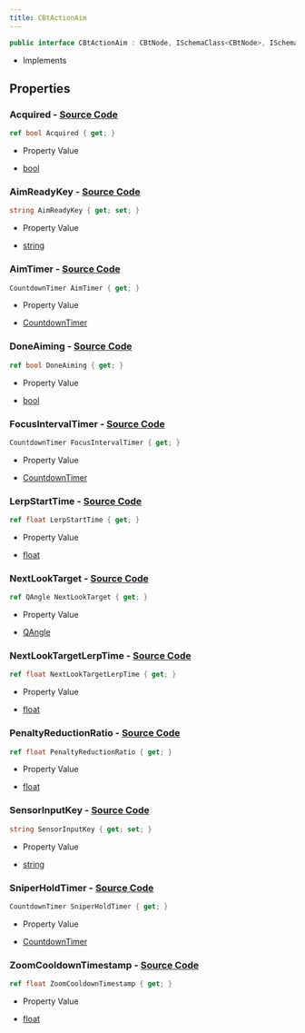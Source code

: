 ```yaml
---
title: CBtActionAim
---
```


```csharp
public interface CBtActionAim : CBtNode, ISchemaClass<CBtNode>, ISchemaClass<CBtActionAim>, ISchemaField, ISchemaClass, INativeHandle
```

- Implements

## Properties

### **Acquired** - [Source Code](https://github.com/swiftly-solution/swiftlys2/blob/main/managed/src/SwiftlyS2.Generated/Schemas/Interfaces/CBtActionAim.cs#L38)

```csharp
ref bool Acquired { get; }
```

- Property Value

- [bool](https://learn.microsoft.com/dotnet/api/system.boolean)

### **AimReadyKey** - [Source Code](https://github.com/swiftly-solution/swiftlys2/blob/main/managed/src/SwiftlyS2.Generated/Schemas/Interfaces/CBtActionAim.cs#L18)

```csharp
string AimReadyKey { get; set; }
```

- Property Value

- [string](https://learn.microsoft.com/dotnet/api/system.string)

### **AimTimer** - [Source Code](https://github.com/swiftly-solution/swiftlys2/blob/main/managed/src/SwiftlyS2.Generated/Schemas/Interfaces/CBtActionAim.cs#L32)

```csharp
CountdownTimer AimTimer { get; }
```

- Property Value

- [CountdownTimer](/docs/api/shared/schemadefinitions/countdowntimer)

### **DoneAiming** - [Source Code](https://github.com/swiftly-solution/swiftlys2/blob/main/managed/src/SwiftlyS2.Generated/Schemas/Interfaces/CBtActionAim.cs#L22)

```csharp
ref bool DoneAiming { get; }
```

- Property Value

- [bool](https://learn.microsoft.com/dotnet/api/system.boolean)

### **FocusIntervalTimer** - [Source Code](https://github.com/swiftly-solution/swiftlys2/blob/main/managed/src/SwiftlyS2.Generated/Schemas/Interfaces/CBtActionAim.cs#L36)

```csharp
CountdownTimer FocusIntervalTimer { get; }
```

- Property Value

- [CountdownTimer](/docs/api/shared/schemadefinitions/countdowntimer)

### **LerpStartTime** - [Source Code](https://github.com/swiftly-solution/swiftlys2/blob/main/managed/src/SwiftlyS2.Generated/Schemas/Interfaces/CBtActionAim.cs#L24)

```csharp
ref float LerpStartTime { get; }
```

- Property Value

- [float](https://learn.microsoft.com/dotnet/api/system.single)

### **NextLookTarget** - [Source Code](https://github.com/swiftly-solution/swiftlys2/blob/main/managed/src/SwiftlyS2.Generated/Schemas/Interfaces/CBtActionAim.cs#L30)

```csharp
ref QAngle NextLookTarget { get; }
```

- Property Value

- [QAngle](/docs/api/shared/natives/qangle)

### **NextLookTargetLerpTime** - [Source Code](https://github.com/swiftly-solution/swiftlys2/blob/main/managed/src/SwiftlyS2.Generated/Schemas/Interfaces/CBtActionAim.cs#L26)

```csharp
ref float NextLookTargetLerpTime { get; }
```

- Property Value

- [float](https://learn.microsoft.com/dotnet/api/system.single)

### **PenaltyReductionRatio** - [Source Code](https://github.com/swiftly-solution/swiftlys2/blob/main/managed/src/SwiftlyS2.Generated/Schemas/Interfaces/CBtActionAim.cs#L28)

```csharp
ref float PenaltyReductionRatio { get; }
```

- Property Value

- [float](https://learn.microsoft.com/dotnet/api/system.single)

### **SensorInputKey** - [Source Code](https://github.com/swiftly-solution/swiftlys2/blob/main/managed/src/SwiftlyS2.Generated/Schemas/Interfaces/CBtActionAim.cs#L16)

```csharp
string SensorInputKey { get; set; }
```

- Property Value

- [string](https://learn.microsoft.com/dotnet/api/system.string)

### **SniperHoldTimer** - [Source Code](https://github.com/swiftly-solution/swiftlys2/blob/main/managed/src/SwiftlyS2.Generated/Schemas/Interfaces/CBtActionAim.cs#L34)

```csharp
CountdownTimer SniperHoldTimer { get; }
```

- Property Value

- [CountdownTimer](/docs/api/shared/schemadefinitions/countdowntimer)

### **ZoomCooldownTimestamp** - [Source Code](https://github.com/swiftly-solution/swiftlys2/blob/main/managed/src/SwiftlyS2.Generated/Schemas/Interfaces/CBtActionAim.cs#L20)

```csharp
ref float ZoomCooldownTimestamp { get; }
```

- Property Value

- [float](https://learn.microsoft.com/dotnet/api/system.single)

